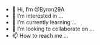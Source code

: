 - 👋 Hi, I’m @Byron29A
- 👀 I’m interested in ...
- 🌱 I’m currently learning ...
- 💞️ I’m looking to collaborate on ...
- 📫 How to reach me ...

<!---
Byron29A/Byron29A is a ✨ special ✨ repository because its `README.md` (this file) appears on your GitHub profile.
You can click the Preview link to take a look at your changes.
--->

